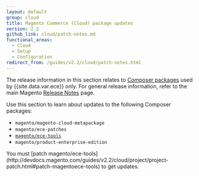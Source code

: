```yaml
---
layout: default
group: cloud
title: Magento Commerce (Cloud) package updates
version: 2.2
github_link: cloud/patch-notes.md
functional_areas:
  - Cloud
  - Setup
  - Configuration
redirect_from: /guides/v2.2/cloud/patch-notes.html
---
```


The release information in this section relates to [Composer packages](http://devdocs.magento.com/guides/v2.2/cloud/reference/cloud-composer.html#magento-commerce-cloud-packages) used by {{site.data.var.ece}} only. For general release information, refer to the main Magento [Release Notes]({{page.baseurl}}release-notes/bk-release-notes.html) page.

Use this section to learn about updates to the following Composer packages:

-   `magento/magento-cloud-metapackage`
-   `magento/ece-patches`
-   [`magento/ece-tools`](http://devdocs.magento.com/guides/v2.2/cloud/composer-packages/ece-tools.html)
-   `magento/product-enterprise-edition`

<div class="bs-callout bs-callout-info" id="info" markdown="1">
You must [patch magento/ece-tools](http://devdocs.magento.com/guides/v2.2/cloud/project/project-patch.html#patch-magentoece-tools) to get updates.
</div>
